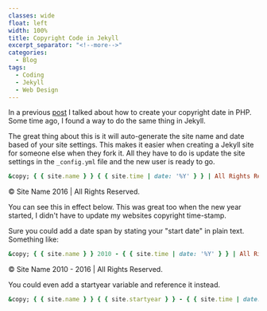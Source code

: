 ```yaml
---
classes: wide
float: left
width: 100%
title: Copyright Code in Jekyll
excerpt_separator: "<!--more-->"
categories:
  - Blog
tags:
  - Coding
  - Jekyll  
  - Web Design
---
```


In a previous [post](/blog/2015/03/10/Copyright-Code-in-PHP) I talked about how to create your copyright date in PHP. Some time ago, I found a way to do the same thing in Jekyll.

The great thing about this is it will auto-generate the site name and date based of your site settings. This makes it easier when creating a Jekyll site for someone else when they fork it. All they have to do is update the site settings in the `_config.yml` file and the new user is ready to go.

```ruby 
&copy; { { site.name } } { { site.time | date: '%Y' } } | All Rights Reserved.
```

&copy; Site Name 2016 | All Rights Reserved. 

You can see this in effect below. This was great too when the new year started, I didn't have to update my websites copyright time-stamp.

Sure you could add a date span by stating your "start date" in plain text. Something like:

```ruby
&copy; { { site.name } } 2010 - { { site.time | date: '%Y' } } | All Rights Reserved.
```

&copy; Site Name 2010 - 2016 | All Rights Reserved. 

You could even add a startyear variable and reference it instead.

```ruby 
&copy; { { site.name } } { { site.startyear } } - { { site.time | date: '%Y' } } | All Rights Reserved.
```
